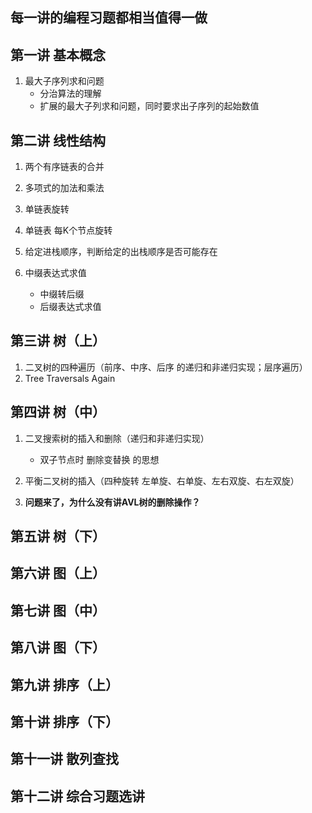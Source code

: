 ## 每一讲的编程习题都相当值得一做

## 第一讲 基本概念
1. 最大子序列求和问题
    - 分治算法的理解
    - 扩展的最大子列求和问题，同时要求出子序列的起始数值

## 第二讲 线性结构
1. 两个有序链表的合并
2. 多项式的加法和乘法
3. 单链表旋转
4. 单链表 每K个节点旋转
5. 给定进栈顺序，判断给定的出栈顺序是否可能存在

6. 中缀表达式求值
    - 中缀转后缀
    - 后缀表达式求值

## 第三讲 树（上）
1. 二叉树的四种遍历（前序、中序、后序 的递归和非递归实现；层序遍历）
2. Tree Traversals Again 

## 第四讲 树（中）
1. 二叉搜索树的插入和删除（递归和非递归实现）
    - 双子节点时 删除变替换 的思想
2. 平衡二叉树的插入（四种旋转 左单旋、右单旋、左右双旋、右左双旋）

3. **问题来了，为什么没有讲AVL树的删除操作？**

## 第五讲 树（下）


## 第六讲 图（上）


## 第七讲 图（中）


## 第八讲 图（下）


## 第九讲 排序（上）


## 第十讲 排序（下）


## 第十一讲 散列查找

## 第十二讲 综合习题选讲

